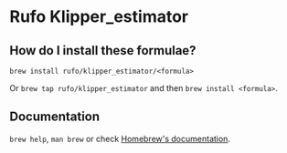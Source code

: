# Rufo Klipper_estimator

## How do I install these formulae?

`brew install rufo/klipper_estimator/<formula>`

Or `brew tap rufo/klipper_estimator` and then `brew install <formula>`.

## Documentation

`brew help`, `man brew` or check [Homebrew's documentation](https://docs.brew.sh).
